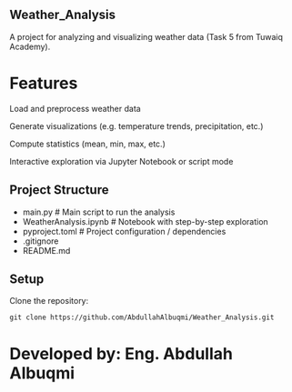 ## Weather_Analysis

A project for analyzing and visualizing weather data (Task 5 from Tuwaiq Academy).

# Features

Load and preprocess weather data

Generate visualizations (e.g. temperature trends, precipitation, etc.)

Compute statistics (mean, min, max, etc.)

Interactive exploration via Jupyter Notebook or script mode

## Project Structure

- main.py                # Main script to run the analysis
- WeatherAnalysis.ipynb  # Notebook with step-by-step exploration
- pyproject.toml         # Project configuration / dependencies
- .gitignore
-  README.md


## Setup

Clone the repository:
``` 
git clone https://github.com/AbdullahAlbuqmi/Weather_Analysis.git
```

# Developed by: Eng. Abdullah Albuqmi

